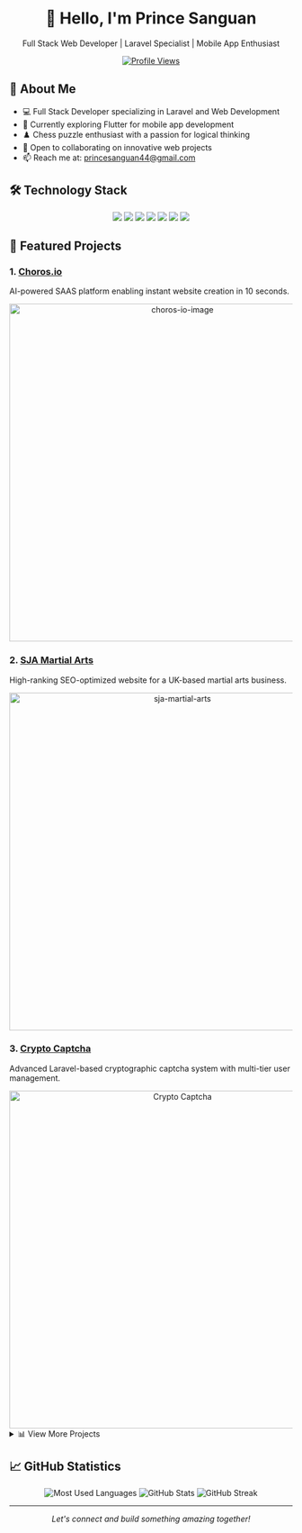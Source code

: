 <div align="center">
  <h1>👋 Hello, I'm Prince Sanguan</h1>
  <p>Full Stack Web Developer | Laravel Specialist | Mobile App Enthusiast</p>
  
  [![Profile Views](https://komarev.com/ghpvc/?username=PrinceSanguan&label=Profile%20Views&color=0e75b6&style=flat)](https://github.com/PrinceSanguan)
</div>

## 🚀 About Me
- 💻 Full Stack Developer specializing in Laravel and Web Development
- 📱 Currently exploring Flutter for mobile app development
- ♟️ Chess puzzle enthusiast with a passion for logical thinking
- 🤝 Open to collaborating on innovative web projects
- 📫 Reach me at: princesanguan44@gmail.com

## 🛠️ Technology Stack
<p align="center">
  <img src="https://img.shields.io/badge/Laravel-FF2D20?style=for-the-badge&logo=laravel&logoColor=white"/>
  <img src="https://img.shields.io/badge/PHP-777BB4?style=for-the-badge&logo=php&logoColor=white"/>
  <img src="https://img.shields.io/badge/JavaScript-F7DF1E?style=for-the-badge&logo=javascript&logoColor=black"/>
  <img src="https://img.shields.io/badge/MySQL-005C84?style=for-the-badge&logo=mysql&logoColor=white"/>
  <img src="https://img.shields.io/badge/Bootstrap-563D7C?style=for-the-badge&logo=bootstrap&logoColor=white"/>
  <img src="https://img.shields.io/badge/React-20232A?style=for-the-badge&logo=react&logoColor=61DAFB"/>
  <img src="https://img.shields.io/badge/Flutter-02569B?style=for-the-badge&logo=flutter&logoColor=white"/>
</p>

## 🎯 Featured Projects

### 1. [Choros.io](https://choros.io)
AI-powered SAAS platform enabling instant website creation in 10 seconds.
<div align="center">
  <img src="https://choros.io/images/readme.png" alt="choros-io-image" width="600">
</div>

### 2. [SJA Martial Arts](https://sjamartialarts.com)
High-ranking SEO-optimized website for a UK-based martial arts business.
<div align="center">
  <img src="https://sjamartialarts.com/images/readme.png" alt="sja-martial-arts" width="600">
</div>

### 3. [Crypto Captcha](https://captcha.free.nf)
Advanced Laravel-based cryptographic captcha system with multi-tier user management.
<div align="center">
  <img src="http://captcha.free.nf/images/readme.png" alt="Crypto Captcha" width="600">
</div>

<details>
<summary>📊 View More Projects</summary>

### 4. [Job Portal](https://work-from-home.free.nf)
Comprehensive job application platform with employer-candidate matching.

### 5. [Wedding Website](https://princecarolwedding.free.nf)
Elegant wedding invitation and information platform.

### 6. [Learning Management Portal](https://ivnmodule.free.nf)
Educational platform with comprehensive course management capabilities.

### 7. [Samgyup Management System](https://dadsburger.free.nf)
Custom POS-like management system for restaurant operations.
</details>

## 📈 GitHub Statistics

<div align="center">
  <img src="https://github-readme-stats.vercel.app/api/top-langs?username=princesanguan&show_icons=true&locale=en&layout=compact&theme=dracula" alt="Most Used Languages" />
  <img src="https://github-readme-stats.vercel.app/api?username=princesanguan&show_icons=true&locale=en&theme=dracula" alt="GitHub Stats" />
  <img src="https://github-readme-streak-stats.herokuapp.com/?user=princesanguan&theme=dracula" alt="GitHub Streak" />
</div>

---
<div align="center">
  <i>Let's connect and build something amazing together!</i>
</div>
